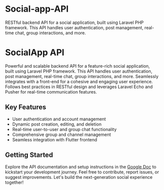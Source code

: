 # Social-app-API
RESTful backend API for a social application, built using Laravel PHP framework. This API handles user authentication, post management, real-time chat, group interactions, and more.

# SocialApp API

Powerful and scalable backend API for a feature-rich social application, built using Laravel PHP framework. This API handles user authentication, post management, real-time chat, group interactions, and more. Seamlessly integrates with a front-end for a cohesive and engaging user experience. Follows best practices in RESTful design and leverages Laravel Echo and Pusher for real-time communication features.

## Key Features

- User authentication and account management
- Dynamic post creation, editing, and deletion
- Real-time user-to-user and group chat functionality
- Comprehensive group and channel management
- Seamless integration with Flutter frontend

## Getting Started

Explore the API documentation and setup instructions in the [Google Doc](https://docs.google.com/document/d/1qEkrByjCmefMr1f21kZ5B5uGryAA5fhGm0QscOCAIug/edit?usp=sharing) to kickstart your development journey. Feel free to contribute, report issues, or suggest improvements. Let's build the next-generation social experience together!
